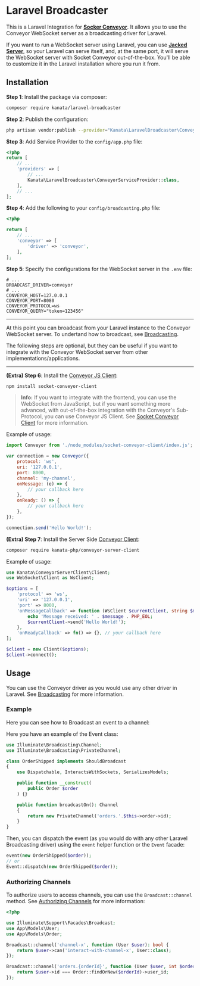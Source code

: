 
# Laravel Broadcaster

This is a Laravel Integration for [**Socker Conveyor**](http://socketconveyor.com). It allows you to use the Conveyor WebSocket server as a broadcasting driver for Laravel.

If you want to run a WebSocket server using Laravel, you can use [**Jacked Server**](https://github.com/jacked-php/jacked-server), so your Laravel can serve itself, and, at the same port, it will serve the WebSocket server with Socket Conveyor out-of-the-box. You'll be able to customize it in the Laravel installation where you run it from.

## Installation

**Step 1**: Install the package via composer:

```bash
composer require kanata/laravel-broadcaster
```

**Step 2**: Publish the configuration:

```bash
php artisan vendor:publish --provider="Kanata\LaravelBroadcaster\ConveyorServiceProvider"
```

**Step 3**: Add Service Provider to the `config/app.php` file:

```php
<?php
return [
    // ...
    'providers' => [
        // ...
        Kanata\LaravelBroadcaster\ConveyorServiceProvider::class,
    ],
    // ...
];
```

**Step 4**: Add the following to your `config/broadcasting.php` file:

```php
<?php

return [
    // ...
    'conveyor' => [
        'driver' => 'conveyor',
    ],
];
```

**Step 5**: Specify the configurations for the WebSocket server in the `.env` file:

```dotenv
# ...
BROADCAST_DRIVER=conveyor
# ...
CONVEYOR_HOST=127.0.0.1
CONVEYOR_PORT=8080
CONVEYOR_PROTOCOL=ws
CONVEYOR_QUERY="token=123456"
```

---

At this point you can broadcast from your Laravel instance to the Conveyor WebSocket server. To undertand how to broadcast, see [Broadcasting](https://laravel.com/docs/10.x/broadcasting).

The following steps are optional, but they can be useful if you want to integrate with the Conveyor WebSocket server from other implementations/applications.

---

**(Extra) Step 6**: Install the [Conveyor JS Client](https://www.npmjs.com/package/socket-conveyor-client):

```bash
npm install socket-conveyor-client
```

> **Info:** If you want to integrate with the frontend, you can use the WebSocket from JavaScript, but if you want something more advanced, with out-of-the-box integration with the Conveyor's Sub-Protocol, you can use Conveyor JS Client. See [Socket Conveyor Client](https://www.npmjs.com/package/socket-conveyor-client) for more information.

Example of usage:

```javascript
import Conveyor from './node_modules/socket-conveyor-client/index.js';

var connection = new Conveyor({
    protocol: 'ws',
    uri: '127.0.0.1',
    port: 8000,
    channel: 'my-channel',
    onMessage: (e) => {
        // your callback here
    },
    onReady: () => {
        // your callback here
    },
});

connection.send('Hello World!');
```

**(Extra) Step 7**: Install the Server Side [Conveyor Client](https://github.com/kanata-php/conveyor-server-client):

```bash
composer require kanata-php/conveyor-server-client
```

Example of usage:

```php
use Kanata\ConveyorServerClient\Client;
use WebSocket\Client as WsClient;

$options = [
    'protocol' => 'ws',
    'uri' => '127.0.0.1',
    'port' => 8000,
    'onMessageCallback' => function (WsClient $currentClient, string $message) {
        echo 'Message received: ' . $message . PHP_EOL;
        $currentClient->send('Hello World!');
    },
    'onReadyCallback' => fn() => {}, // your callback here
];

$client = new Client($options);
$client->connect();
```

## Usage

You can use the Conveyor driver as you would use any other driver in Laravel. See [Broadcasting](https://laravel.com/docs/8.x/broadcasting) for more information.

### Example

Here you can see how to Broadcast an event to a channel:

Here you have an example of the Event class:

```php
use Illuminate\Broadcasting\Channel;
use Illuminate\Broadcasting\PrivateChannel;

class OrderShipped implements ShouldBroadcast
{
    use Dispatchable, InteractsWithSockets, SerializesModels;

    public function __construct(
        public Order $order
    ) {}

    public function broadcastOn(): Channel
    {
        return new PrivateChannel('orders.'.$this->order->id);
    }
}
```

Then, you can dispatch the event (as you would do with any other Laravel Broadcasting driver) using the `event` helper function or the `Event` facade:

```php
event(new OrderShipped($order));
// or
Event::dispatch(new OrderShipped($order));
```

### Authorizing Channels

To authorize users to access channels, you can use the `Broadcast::channel` method. See [Authorizing Channels](https://laravel.com/docs/8.x/broadcasting#authorizing-channels) for more information:

```php
<?php

use Illuminate\Support\Facades\Broadcast;
use App\Models\User;
use App\Models\Order;

Broadcast::channel('channel-x', function (User $user): bool {
    return $user->can('interact-with-channel-x', User::class);
});

Broadcast::channel('orders.{orderId}', function (User $user, int $orderId) {
    return $user->id === Order::findOrNew($orderId)->user_id;
});
``` 
